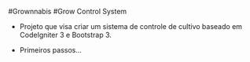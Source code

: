 
#Grownnabis
#Grow Control System

+ Projeto que visa criar um sistema de controle de cultivo baseado em CodeIgniter 3 e Bootstrap 3.

- Primeiros passos...
